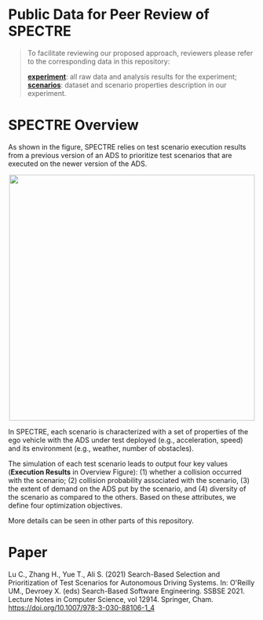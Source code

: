 # Public Data for Peer Review of SPECTRE

> To facilitate reviewing our proposed approach, reviewers please refer to the corresponding data in this repository:
> 
> **[experiment](https://github.com/ssbse2021/SPECTRE/tree/main/experiment)**: all raw data and analysis results for the experiment;<br/> 
> **[scenarios](https://github.com/ssbse2021/SPECTRE/tree/main/scenarios)**: dataset and scenario properties description in our experiment.
# SPECTRE Overview
As shown in the figure, SPECTRE relies on test scenario execution results from a previous version of an ADS to prioritize test scenarios that are executed on the newer version of the ADS.
<div align=center><img src="https://github.com/ssbse2021/SPECTRE/blob/main/figures/SPECTRE.png" width = "500" /></div>

In SPECTRE, each scenario is characterized with a set of properties of the ego vehicle with the ADS under test deployed (e.g., acceleration, speed) and its environment (e.g., weather, number of obstacles).

The simulation of each test scenario leads to output four key values (**Execution Results** in Overview Figure): (1) whether a collision occurred with the scenario; (2) collision probability associated with the scenario, (3) the extent of demand on the ADS put by the scenario, and (4) diversity of the scenario as compared to the others. Based on these attributes, we define four optimization objectives.

More details can be seen in other parts of this repository.

# Paper
Lu C., Zhang H., Yue T., Ali S. (2021) Search-Based Selection and Prioritization of Test Scenarios for Autonomous Driving Systems. In: O'Reilly UM., Devroey X. (eds) Search-Based Software Engineering. SSBSE 2021. Lecture Notes in Computer Science, vol 12914. Springer, Cham. https://doi.org/10.1007/978-3-030-88106-1_4
